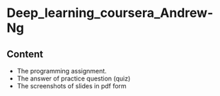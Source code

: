 # Deep_learning_coursera_Andrew-Ng

## Content
-  The programming assignment.
-  The answer of practice question (quiz) 
-  The screenshots of slides in pdf form

